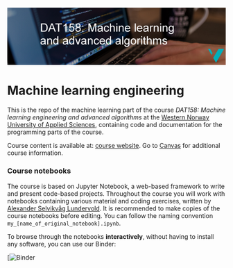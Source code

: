 ![DAT158 logo](./assets/DAT158-logo.png)

# Machine learning engineering

This is the repo of the machine learning part of the course _DAT158: Machine learning engineering and advanced algorithms_ at the [Western Norway University of Applied Sciences](https://www.hvl.no/en/studies-at-hvl/study-programmes/course/dat158), containing code and documentation for the programming parts of the course.

Course content is available at: [course website](https://skaliy.no/DAT158-ML-21/). Go to [Canvas](https://hvl.instructure.com/courses/17226) for additional course information.


### Course notebooks
The course is based on Jupyter Notebook, a web-based framework to write and present code-based projects.
Throughout the course you will work with notebooks containing various material and coding exercises, written by [Alexander Selvikvåg Lundervold](https://alexander.lundervold.com). It is recommended to make copies of the course notebooks before editing. You can follow the naming convention `my_[name_of_original_notebook].ipynb`.

To browse through the notebooks **interactively**, without having to install any software, you can use our Binder:

[![Binder](https://gesis.mybinder.org/binder/v2/gh/skaliy/dat158-ml-course21/deaf9efc22d31f3ffbef69fb76f68137b2753539)<br>

